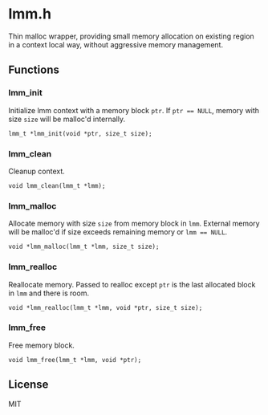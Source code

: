 # lmm.h

Thin malloc wrapper, providing small memory allocation on existing region in a context local way, without aggressive memory management.

## Functions

### lmm\_init

Initialize lmm context with a memory block `ptr`. If `ptr == NULL`, memory with size `size` will be malloc'd internally.

```
lmm_t *lmm_init(void *ptr, size_t size);
```

### lmm\_clean

Cleanup context.

```
void lmm_clean(lmm_t *lmm);
```

### lmm\_malloc

Allocate memory with size `size` from memory block in `lmm`. External memory will be malloc'd if size exceeds remaining memory or `lmm == NULL`.

```
void *lmm_malloc(lmm_t *lmm, size_t size);
```

### lmm\_realloc

Reallocate memory. Passed to realloc except `ptr` is the last allocated block in `lmm` and there is room.

```
void *lmm_realloc(lmm_t *lmm, void *ptr, size_t size);
```

### lmm\_free

Free memory block.

```
void lmm_free(lmm_t *lmm, void *ptr);
```

## License

MIT
